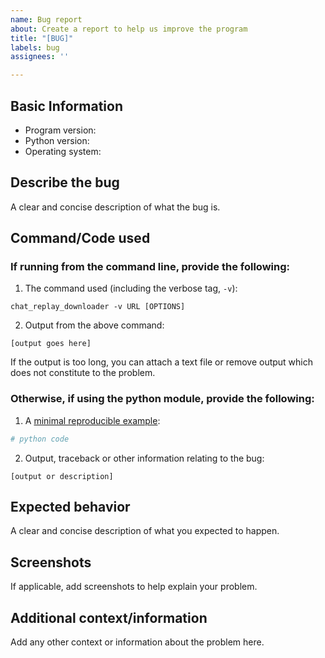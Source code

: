 ```yaml
---
name: Bug report
about: Create a report to help us improve the program
title: "[BUG]"
labels: bug
assignees: ''

---
```


<!--
Please follow the template as closely as possible. You can remove sections which do not apply to you (e.g. code used, screenshots)
-->

## Basic Information
- Program version:
- Python version:
- Operating system:

## Describe the bug
A clear and concise description of what the bug is.

## Command/Code used

### If running from the command line, provide the following:
1. The command used (including the verbose tag, `-v`):
```
chat_replay_downloader -v URL [OPTIONS]
```
2. Output from the above command:
```
[output goes here]
```
If the output is too long, you can attach a text file or remove output which does not constitute to the problem.

### Otherwise, if using the python module, provide the following:

1. A [minimal reproducible example](https://stackoverflow.com/help/minimal-reproducible-example):
```python
# python code
```
2. Output, traceback or other information relating to the bug:
```
[output or description]
```

## Expected behavior
A clear and concise description of what you expected to happen.

## Screenshots
If applicable, add screenshots to help explain your problem.

## Additional context/information
Add any other context or information about the problem here.
